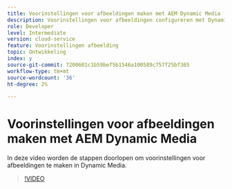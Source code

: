 ```yaml
---
title: Voorinstellingen voor afbeeldingen maken met AEM Dynamic Media
description: Voorinstellingen voor afbeeldingen configureren met Dynamic Media
role: Developer
level: Intermediate
version: cloud-service
feature: Voorinstellingen afbeelding
topic: Ontwikkeling
index: y
source-git-commit: 7200601c1b59bef5b1546a100589c757f25bf365
workflow-type: tm+mt
source-wordcount: '36'
ht-degree: 2%

---
```



# Voorinstellingen voor afbeeldingen maken met AEM Dynamic Media

In deze video worden de stappen doorlopen om voorinstellingen voor afbeeldingen te maken in Dynamic Media.

>[!VIDEO](https://video.tv.adobe.com/v/335459?quality=9&learn=on)
